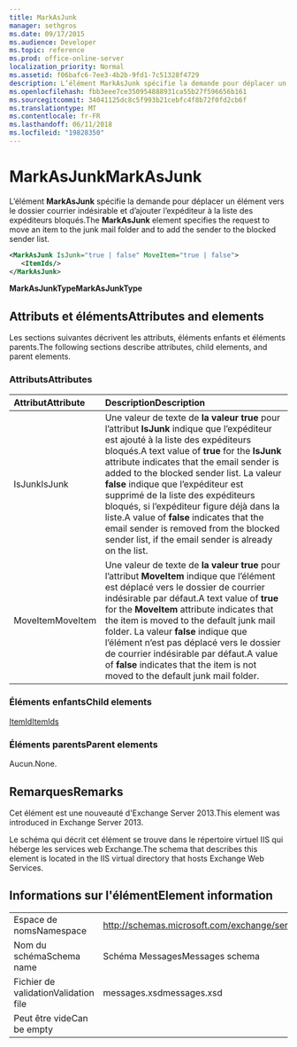 ```yaml
---
title: MarkAsJunk
manager: sethgros
ms.date: 09/17/2015
ms.audience: Developer
ms.topic: reference
ms.prod: office-online-server
localization_priority: Normal
ms.assetid: f06bafc6-7ee3-4b2b-9fd1-7c51328f4729
description: L’élément MarkAsJunk spécifie la demande pour déplacer un élément vers le dossier courrier indésirable et d’ajouter l’expéditeur à la liste des expéditeurs bloqués.
ms.openlocfilehash: fbb3eee7ce350954888931ca55b27f596656b161
ms.sourcegitcommit: 34041125dc8c5f993b21cebfc4f8b72f0fd2cb6f
ms.translationtype: MT
ms.contentlocale: fr-FR
ms.lasthandoff: 06/11/2018
ms.locfileid: "19828350"
---
```

# <a name="markasjunk"></a><span data-ttu-id="8fa2f-103">MarkAsJunk</span><span class="sxs-lookup"><span data-stu-id="8fa2f-103">MarkAsJunk</span></span>

<span data-ttu-id="8fa2f-104">L’élément **MarkAsJunk** spécifie la demande pour déplacer un élément vers le dossier courrier indésirable et d’ajouter l’expéditeur à la liste des expéditeurs bloqués.</span><span class="sxs-lookup"><span data-stu-id="8fa2f-104">The **MarkAsJunk** element specifies the request to move an item to the junk mail folder and to add the sender to the blocked sender list.</span></span> 
  
```XML
<MarkAsJunk IsJunk="true | false" MoveItem="true | false">
   <ItemIds/>
</MarkAsJunk>
```

 <span data-ttu-id="8fa2f-105">**MarkAsJunkType**</span><span class="sxs-lookup"><span data-stu-id="8fa2f-105">**MarkAsJunkType**</span></span>
## <a name="attributes-and-elements"></a><span data-ttu-id="8fa2f-106">Attributs et éléments</span><span class="sxs-lookup"><span data-stu-id="8fa2f-106">Attributes and elements</span></span>

<span data-ttu-id="8fa2f-107">Les sections suivantes décrivent les attributs, éléments enfants et éléments parents.</span><span class="sxs-lookup"><span data-stu-id="8fa2f-107">The following sections describe attributes, child elements, and parent elements.</span></span>
  
### <a name="attributes"></a><span data-ttu-id="8fa2f-108">Attributs</span><span class="sxs-lookup"><span data-stu-id="8fa2f-108">Attributes</span></span>

|<span data-ttu-id="8fa2f-109">**Attribut**</span><span class="sxs-lookup"><span data-stu-id="8fa2f-109">**Attribute**</span></span>|<span data-ttu-id="8fa2f-110">**Description**</span><span class="sxs-lookup"><span data-stu-id="8fa2f-110">**Description**</span></span>|
|:-----|:-----|
|<span data-ttu-id="8fa2f-111">IsJunk</span><span class="sxs-lookup"><span data-stu-id="8fa2f-111">IsJunk</span></span>  <br/> |<span data-ttu-id="8fa2f-112">Une valeur de texte de **la valeur true** pour l’attribut **IsJunk** indique que l’expéditeur est ajouté à la liste des expéditeurs bloqués.</span><span class="sxs-lookup"><span data-stu-id="8fa2f-112">A text value of **true** for the **IsJunk** attribute indicates that the email sender is added to the blocked sender list.</span></span> <span data-ttu-id="8fa2f-113">La valeur **false** indique que l’expéditeur est supprimé de la liste des expéditeurs bloqués, si l’expéditeur figure déjà dans la liste.</span><span class="sxs-lookup"><span data-stu-id="8fa2f-113">A value of **false** indicates that the email sender is removed from the blocked sender list, if the email sender is already on the list.</span></span>  <br/> |
|<span data-ttu-id="8fa2f-114">MoveItem</span><span class="sxs-lookup"><span data-stu-id="8fa2f-114">MoveItem</span></span>  <br/> |<span data-ttu-id="8fa2f-115">Une valeur de texte de **la valeur true** pour l’attribut **MoveItem** indique que l’élément est déplacé vers le dossier de courrier indésirable par défaut.</span><span class="sxs-lookup"><span data-stu-id="8fa2f-115">A text value of **true** for the **MoveItem** attribute indicates that the item is moved to the default junk mail folder.</span></span> <span data-ttu-id="8fa2f-116">La valeur **false** indique que l’élément n’est pas déplacé vers le dossier de courrier indésirable par défaut.</span><span class="sxs-lookup"><span data-stu-id="8fa2f-116">A value of **false** indicates that the item is not moved to the default junk mail folder.</span></span>  <br/> |
   
### <a name="child-elements"></a><span data-ttu-id="8fa2f-117">Éléments enfants</span><span class="sxs-lookup"><span data-stu-id="8fa2f-117">Child elements</span></span>

[<span data-ttu-id="8fa2f-118">ItemId</span><span class="sxs-lookup"><span data-stu-id="8fa2f-118">ItemIds</span></span>](itemids.md)
  
### <a name="parent-elements"></a><span data-ttu-id="8fa2f-119">Éléments parents</span><span class="sxs-lookup"><span data-stu-id="8fa2f-119">Parent elements</span></span>

<span data-ttu-id="8fa2f-120">Aucun.</span><span class="sxs-lookup"><span data-stu-id="8fa2f-120">None.</span></span>
  
## <a name="remarks"></a><span data-ttu-id="8fa2f-121">Remarques</span><span class="sxs-lookup"><span data-stu-id="8fa2f-121">Remarks</span></span>

<span data-ttu-id="8fa2f-122">Cet élément est une nouveauté d'Exchange Server 2013.</span><span class="sxs-lookup"><span data-stu-id="8fa2f-122">This element was introduced in Exchange Server 2013.</span></span>
  
<span data-ttu-id="8fa2f-123">Le schéma qui décrit cet élément se trouve dans le répertoire virtuel IIS qui héberge les services web Exchange.</span><span class="sxs-lookup"><span data-stu-id="8fa2f-123">The schema that describes this element is located in the IIS virtual directory that hosts Exchange Web Services.</span></span>
  
## <a name="element-information"></a><span data-ttu-id="8fa2f-124">Informations sur l'élément</span><span class="sxs-lookup"><span data-stu-id="8fa2f-124">Element information</span></span>

|||
|:-----|:-----|
|<span data-ttu-id="8fa2f-125">Espace de noms</span><span class="sxs-lookup"><span data-stu-id="8fa2f-125">Namespace</span></span>  <br/> |http://schemas.microsoft.com/exchange/services/2006/messages  <br/> |
|<span data-ttu-id="8fa2f-126">Nom du schéma</span><span class="sxs-lookup"><span data-stu-id="8fa2f-126">Schema name</span></span>  <br/> |<span data-ttu-id="8fa2f-127">Schéma Messages</span><span class="sxs-lookup"><span data-stu-id="8fa2f-127">Messages schema</span></span>  <br/> |
|<span data-ttu-id="8fa2f-128">Fichier de validation</span><span class="sxs-lookup"><span data-stu-id="8fa2f-128">Validation file</span></span>  <br/> |<span data-ttu-id="8fa2f-129">messages.xsd</span><span class="sxs-lookup"><span data-stu-id="8fa2f-129">messages.xsd</span></span>  <br/> |
|<span data-ttu-id="8fa2f-130">Peut être vide</span><span class="sxs-lookup"><span data-stu-id="8fa2f-130">Can be empty</span></span>  <br/> ||
   

